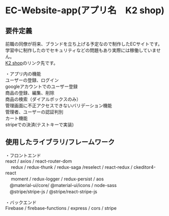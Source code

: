 # EC-Website-app(アプリ名　K2 shop)

## **要件定義**<br/>
前職の同僚が将来、ブランドを立ち上げる予定なので制作したECサイトです。<br/>
学習中に制作したのでセキュリティなどの問題もあり実際には稼働していません。<br/>
[K2 shop](https://ec-website-79387.web.app/)のリンク先です。<br/>

・アプリ内の機能<br/>
   ユーザーの登録、ログイン<br/>
   googleアカウントでのユーザー登録<br/>
   商品の登録、編集、削除<br/>
   商品の検索（ダイアルボックスのみ）<br/>
   管理画面に不正アクセスできないバリデーション機能<br/>
   管理者、ユーザーの認証判別<br/>
   カート機能<br/>
   stripeでの決済(テストキーで実装)<br/>
 

## **使用したライブラリ/フレームワーク**<br/>
・フロントエンド<br/>
   react / axios / react-router-dom<br/>
 　 redux / redux-thunk / redux-saga /reselect / react-redux / ckeditor4-react<br/>
 　 moment / redux-logger / redux-persist / aos<br/>
  　@material-ui/core/ @material-ui/icons / node-sass<br/>
  　@stripe/stripe-js / @stripe/react-stripe-js<br/>
 
・バックエンド<br/>
    Firebase / firebase-functions / express / cors / stripe<br/>
